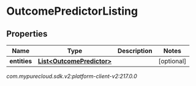 # OutcomePredictorListing


## Properties

| Name | Type | Description | Notes |
| ------------ | ------------- | ------------- | ------------- |
| **entities** | [**List&lt;OutcomePredictor&gt;**](OutcomePredictor) |  |  [optional] |




_com.mypurecloud.sdk.v2:platform-client-v2:217.0.0_
